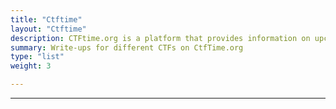 ```yaml
---
title: "Ctftime"
layout: "Ctftime"
description: CTFtime.org is a platform that provides information on upcoming and past capture the flag (CTF) events. It is a popular resource for hackers and security enthusiasts to find and participate in CTF competitions.
summary: Write-ups for different CTFs on CtfTime.org
type: "list"
weight: 3

---
```


---
